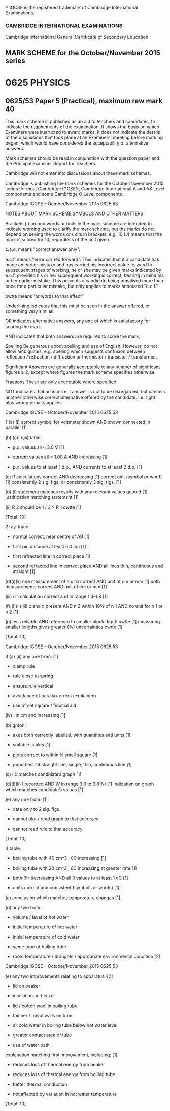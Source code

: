 ® IGCSE is the registered trademark of Cambridge International Examinations. 

### CAMBRIDGE INTERNATIONAL EXAMINATIONS 

Cambridge International General Certificate of Secondary Education 

## MARK SCHEME for the October/November 2015 series 

# 0625 PHYSICS 

## 0625/53 Paper 5 (Practical), maximum raw mark 40 

This mark scheme is published as an aid to teachers and candidates, to indicate the requirements of the examination. It shows the basis on which Examiners were instructed to award marks. It does not indicate the details of the discussions that took place at an Examiners’ meeting before marking began, which would have considered the acceptability of alternative answers. 

Mark schemes should be read in conjunction with the question paper and the Principal Examiner Report for Teachers. 

Cambridge will not enter into discussions about these mark schemes. 

Cambridge is publishing the mark schemes for the October/November 2015 series for most Cambridge IGCSE®, Cambridge International A and AS Level components and some Cambridge O Level components. 


 Cambridge IGCSE – October/November 2015 0625 53 

 NOTES ABOUT MARK SCHEME SYMBOLS AND OTHER MATTERS 

Brackets ( ) around words or units in the mark scheme are intended to indicate wording used to clarify the mark scheme, but the marks do not depend on seeing the words or units in brackets, e.g. 10 (J) means that the mark is scored for 10, regardless of the unit given. 

c.a.o. means "correct answer only". 

e.c.f. means "error carried forward". This indicates that if a candidate has made an earlier mistake and has carried his incorrect value forward to subsequent stages of working, he or she may be given marks indicated by e.c.f. provided his or her subsequent working is correct, bearing in mind his or her earlier mistake. This prevents a candidate being penalised more than once for a particular mistake, but only applies to marks annotated "e.c.f." 

owtte means “or words to that effect” 

Underlining indicates that this must be seen in the answer offered, or something very similar. 

OR indicates alternative answers, any one of which is satisfactory for scoring the mark. 

AND indicates that both answers are required to score the mark. 

Spelling Be generous about spelling and use of English. However, do not allow ambiguities, e.g. spelling which suggests confusion between reflection / refraction / diffraction or thermistor / transistor / transformer. 

Significant Answers are generally acceptable to any number of significant figures ≥ 2, except where figures the mark scheme specifies otherwise. 

Fractions These are only acceptable where specified. 

NOT indicates that an incorrect answer is not to be disregarded, but cancels another otherwise correct alternative offered by the candidate. i.e. right plus wrong penalty applies. 


 Cambridge IGCSE – October/November 2015 0625 53 

1 (a) (i) correct symbol for voltmeter shown AND shown connected in parallel [1] 

 (b) (i)(ii)(iii) table: 

- p.d. values all < 3.0 V [1] 

- current values all < 1.00 A AND increasing [1] 

- p.d. values to at least 1 d.p., AND currents to at least 2 d.p. [1] 

 (c) R calculations correct AND decreasing [1] correct unit (symbol or word) [1] consistently 2 sig. figs. or consistently 3 sig. figs. [1] 

 (d) (i) statement matches results with any relevant values quoted [1] justification matching statement [1] 

 (ii) R 3 should be 1 / 3 × R 1 owtte [1] 

 [Total: 10] 

2 ray-trace: 

- normal correct, near centre of AB [1] 

- first pin distance at least 5.0 cm [1] 

- first refracted line in correct place [1] 

- second refracted line in correct place AND all lines thin, continuous and     straight [1] 

 (d)(i)(ii) one measurement of a or b correct AND unit of cm or mm [1] both measurements correct AND unit of cm or mm [1] 

 (iii) n 1 calculation correct and in range 1.3–1.8 [1] 

 (f) (i)(ii)(iii) c and d present AND n 2 within 10% of n 1 AND no unit for n 1 or n 2 [1] 

 (g) less reliable AND reference to smaller block depth owtte [1] measuring smaller lengths gives greater (%) uncertainties owtte [1] 

 [Total: 10] 


 Cambridge IGCSE – October/November 2015 0625 53 

3 (a) (ii) any one from: [1] 

- clamp rule 

- rule close to spring 

- ensure rule vertical 

- avoidance of parallax errors (explained) 

- use of set square / fiducial aid 

 (iv) l in cm and increasing [1] 

 (b) graph: 

- axes both correctly labelled, with quantities and units [1] 

- suitable scales [1] 

- plots correct to within ½ small square [1] 

- good best-fit straight line, single, thin, continuous line [1] 

 (c) l 0 matches candidate’s graph [1] 

 (d)(i)(ii) l recorded AND W in range 3.0 to 3.8(N) [1] indication on graph which matches candidate’s values [1] 

 (e) any one from: [1] 

- data only to 2 sig. figs. 

- cannot plot / read graph to that accuracy 

- cannot read rule to that accuracy 

 [Total: 10] 

4 table: 

- boiling tube with 40 cm^3 , θC increasing [1] 

- boiling tube with 20 cm^3 , θC increasing at greater rate [1] 

- both θH decreasing AND all θ values to at least 1 oC [1] 

- units correct and consistent (symbols or words) [1] 

 (c) conclusion which matches temperature changes [1] 

 (d) any two from: 

- volume / level of hot water 

- initial temperature of hot water 

- initial temperature of cold water 

- same type of boiling tube 

- room temperature / draughts / appropriate environmental condition [2] 


 Cambridge IGCSE – October/November 2015 0625 53 

(e) any two improvements relating to apparatus: [2] 

- lid on beaker 

- insulation on beaker 

- lid / cotton wool in boiling tube 

- thinner / metal walls on tube 

- all cold water in boiling tube below hot water level 

- greater contact area of tube 

- use of water bath 

 explanation matching first improvement, including: [1] 

- reduces loss of thermal energy from beaker 

- reduces loss of thermal energy from boiling tube 

- better thermal conduction 

- not affected by variation in hot water temperature 

 [Total: 10] 


